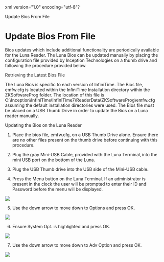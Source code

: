 xml version="1.0" encoding="utf-8"?





Update Bios From File




# Update Bios From File

Bios updates which include additional functionality are periodically available for the Luna Reader. The Luna Bios can be updated manually by placing the configuration file provided by Inception Technologies on a thumb drive and following the procedure provided below.

Retrieving the Latest Bios File

The Luna Bios is specific to each version of InfiniTime. The Bios file, emfw.cfg is located within the InfiniTime Installation directory within the ZKSoftwareProg folder. The location of this file is C:\Inception\InfiniTime\InfiniTime7\ReaderData\ZKSoftwareProg\emfw.cfg assuming the default installation directories were used. The Bios file must be placed on a USB Thumb Drive in order to update the Bios on a Luna reader manually.

Updating the Bios on the Luna Reader

1. Place the bios file, emfw.cfg, on a USB Thumb Drive alone. Ensure there are no other files present on the thumb drive before continuing with this procedure.

2. Plug the gray Mini-USB Cable, provided with the Luna Terminal, into the mini USB port on the bottom of the Luna.

3. Plug the USB Thumb drive into the USB side of the Mini-USB cable.

4. Press the Menu button on the Luna Terminal. If an administrator is present in the clock the user will be prompted to enter their ID and Password before the menu will be displayed.

![](/img/ZephyrTS1.gif)

5. Use the down arrow to move down to Options and press OK.

![](/img/ZephyrTS10.gif)

6. Ensure System Opt. is highlighted and press OK.

![](/img/ZephyrTS9.gif)

7. Use the down arrow to move down to Adv Option and press OK.

![](/img/ZephyrTS9.gif)